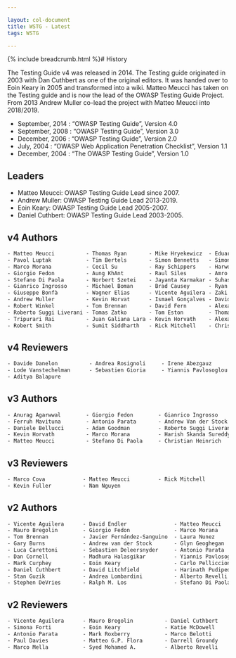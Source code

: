 ```yaml
---

layout: col-document
title: WSTG - Latest
tags: WSTG

---
```


{% include breadcrumb.html %}# History

The Testing Guide v4 was released in 2014. The Testing guide originated in 2003 with Dan Cuthbert as one of the original editors. It was handed over to Eoin Keary in 2005 and transformed into a wiki. Matteo Meucci has taken on the Testing guide and is now the lead of the OWASP Testing Guide Project. From 2013 Andrew Muller co-lead the project with Matteo Meucci into 2018/2019.

- September, 2014 :   “OWASP Testing Guide”, Version 4.0
- September, 2008 :   “OWASP Testing Guide”, Version 3.0
- December, 2006 :   “OWASP Testing Guide”, Version 2.0
- July, 2004 :   “OWASP Web Application Penetration Checklist”, Version 1.1
- December, 2004 :   “The OWASP Testing Guide”, Version 1.0

## Leaders

- Matteo Meucci: OWASP Testing Guide Lead since 2007.
- Andrew Muller: OWASP Testing Guide Lead 2013-2019.
- Eoin Keary: OWASP Testing Guide Lead 2005-2007.
- Daniel Cuthbert: OWASP Testing Guide Lead 2003-2005.

## v4 Authors

```html
- Matteo Meucci          - Thomas Ryan       - Mike Hryekewicz  - Eduardo Castellano - Babu Arokiadas
- Pavol Luptak           - Tim Bertels       - Simon Bennetts   - Simone Onofri      - Rob Barnes
- Marco Morana           - Cecil Su          - Ray Schippers    - Harword Sheen      - Ben Walther
- Giorgio Fedon          - Aung KhAnt        - Raul Siles       - Amro AlOlaqi       - Anant Shrivastava
- Stefano Di Paola       - Norbert Szetei    - Jayanta Karmakar - Suhas Desai        - Colin Watson
- Gianrico Ingrosso      - Michael Boman     - Brad Causey      - Ryan Dewhurst      - Luca Carettoni
- Giuseppe Bonfà         - Wagner Elias      - Vicente Aguilera - Zaki Akhmad        - Eoin Keary
- Andrew Muller          - Kevin Horvat      - Ismael Gonçalves - Davide Danelon     - Jeff Williams
- Robert Winkel          - Tom Brennan       - David Fern       - Alexander Antukh   - Juan Manuel Bahamonde
- Roberto Suggi Liverani - Tomas Zatko       - Tom Eston        - Thomas Kalamaris   - Thomas Skora
- Tripurari Rai          - Juan Galiana Lara - Kevin Horvath    - Alexander Vavousis - Irene Abezgauz
- Robert Smith           - Sumit Siddharth   - Rick Mitchell    - Christian Heinrich - Hugo Costa
```

## v4 Reviewers

```html
- Davide Danelon          - Andrea Rosignoli     - Irene Abezgauz
- Lode Vanstechelman      - Sebastien Gioria     - Yiannis Pavlosoglou
- Aditya Balapure
```

## v3 Authors

```html
- Anurag Agarwwal        - Giorgio Fedon        - Gianrico Ingrosso         - Mark Roxberry
- Ferruh Mavituna        - Antonio Parata       - Andrew Van der Stock      - Marco Mella
- Daniele Bellucci       - Adam Goodman         - Roberto Suggi Liverani    - Cecil Su
- Kevin Horvath          - Marco Morana         - Harish Skanda Sureddy     - Pavol Luptak
- Matteo Meucci          - Stefano Di Paola     - Christian Heinrich        - Marco Morana
```

## v3 Reviewers

```html
- Marco Cova            - Matteo Meucci         - Rick Mitchell
- Kevin Fuller          - Nam Nguyen
```

## v2 Authors

```html
- Vicente Aguilera      - David Endler               - Matteo Meucci        - Anush Shetty
- Mauro Bregolin        - Giorgio Fedon              - Marco Morana         - Larry Shields
- Tom Brennan           - Javier Fernández-Sanguino  - Laura Nunez          - Dafydd Studdard
- Gary Burns            - Andrew van der Stock       - Glyn Geoghegan       - Gunter Ollmann
- Luca Carettoni        - Sebastien Deleersnyder     - Antonio Parata       - Ariel Waissbein
- Dan Cornell           - Madhura Halasgikar         - Yiannis Pavlosoglou  - Jeff Williams
- Mark Curphey          - Eoin Keary                 - Carlo Pelliccioni    - Tushar Vartak
- Daniel Cuthbert       - David Litchfield           - Harinath Pudipeddi   - Tom Ryan
- Stan Guzik            - Andrea Lombardini          - Alberto Revelli      - Claudio Merloni
- Stephen DeVries       - Ralph M. Los               - Stefano Di Paola     - Mark Roxberry
```

## v2 Reviewers

```html
- Vicente Aguilera      - Mauro Bregolin          - Daniel Cuthbert       - Stefano Di Paola
- Simona Forti          - Eoin Keary              - Katie McDowell        - Matteo Meucci
- Antonio Parata        - Mark Roxberry           - Marco Belotti         - Marco Cova
- Paul Davies           - Matteo G.P. Flora       - Darrell Groundy       - James Kist
- Marco Mella           - Syed Mohamed A.         - Alberto Revelli       - Dave Wichers
```
